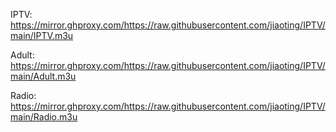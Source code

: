 IPTV:
https://mirror.ghproxy.com/https://raw.githubusercontent.com/jiaoting/IPTV/main/IPTV.m3u

Adult:
https://mirror.ghproxy.com/https://raw.githubusercontent.com/jiaoting/IPTV/main/Adult.m3u

Radio:
https://mirror.ghproxy.com/https://raw.githubusercontent.com/jiaoting/IPTV/main/Radio.m3u
